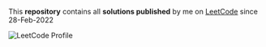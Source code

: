 This __repository__ contains all __solutions published__ by me on [LeetCode](https://leetcode.com/siddp6/) since 28-Feb-2022

<img width="auto" alt="LeetCode Profile" src="https://user-images.githubusercontent.com/91800813/163449337-4b9f8c75-ec44-4237-8011-dde6d56e5d40.png">
